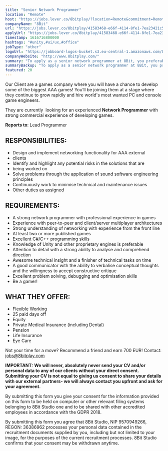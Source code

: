 ```yaml
---
title: "Senior Network Programmer"
location: "Remote"
host: "https://jobs.lever.co/8bitplay/?location=Remote&commitment=Remote"
companyName: "8Bit"
url: "https://jobs.lever.co/8bitplay/41583468-e66f-4114-8fe1-7ea23421c597"
applyUrl: "https://jobs.lever.co/8bitplay/41583468-e66f-4114-8fe1-7ea23421c597/apply"
timestamp: 1616716800000
hashtags: "#unity,#ui/ux,#office"
jobType: "other"
logoUrl: "https://jobboard-logos-bucket.s3.eu-central-1.amazonaws.com/8bit"
companyWebsite: "http://www.8bitplay.com/"
summary: "To apply as a senior network programmer at 8Bit, you preferably need to have with strong commercial experience of developing games."
summaryBackup: "To apply as a senior network programmer at 8Bit, you preferably need to have some knowledge of: #unity, #ui/ux, #office."
featured: 20
---
```


Our Client are a games company where you will have a chance to develop some of the biggest AAA games! You’ll be joining them at a stage where they continue to grow rapidly and hire world's most wanted PC and console game engineers.

They are currently  looking for an experienced **Network Programmer** with strong commercial experience of developing games.

**Reports to**: Lead Programmer

## RESPONSIBILITIES:

*   Design and implement networking functionality for AAA external
*   clients
*   Identify and highlight any potential risks in the solutions that are
*   being worked on
*   Solve problems through the application of sound software engineering principles
*   Continuously work to minimise technical and maintenance issues
*   Other duties as assigned

## REQUIREMENTS:

*   A strong network programmer with professional experience in games
*   Experience with peer-to-peer and client/server multiplayer architectures
*   Strong understanding of networking with experience from the front line
*   At least two or more published games
*   Excellent C#/C++ programming skills
*   Knowledge of Unity and other proprietary engines is preferable
*   Attention to detail with a strong ability to analyse and comprehend direction
*   Awesome technical insight and a finisher of technical tasks on time
*   A good communicator with the ability to verbalise conceptual thoughts and the willingness to accept constructive critique
*   Excellent problem solving, debugging and optimisation skills
*   Be a gamer!

## WHAT THEY OFFER:

*   Flexible Working
*   25 paid days off
*   Equity
*   Private Medical Insurance (including Dental)
*   Pension
*   Life Insurance
*   Eye Care

Not your time for a move? Recommend a friend and earn 700 EUR! Contact: jobs@8bitplay.com

**IMPORTANT:** **We will never, absolutely never send your CV and/or personal data to any of our clients without your direct consent. Submitting your CV is not equal to giving us consent to share your details with our external partners- we will always contact you upfront and ask for your agreement.**

By submitting this form you give your consent for the information provided on this form to be held on computer or other relevant filing systems belonging to 8Bit Studio one and to be shared with other accredited employees in accordance with the GDPR 2018.

By submitting this form you agree that 8Bit Studio, NIP 9570949266, REGON: 36386962 processes your personal data contained in the recruitment documents supplied by you, including but not limited to your image, for the purposes of the current recruitment processes. 8Bit Studio confirms that your consent may be withdrawn anytime.
